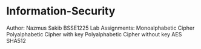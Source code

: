 # Information-Security
Author: Nazmus Sakib
BSSE1225
Lab Assignments:
Monoalphabetic Cipher
Polyalphabetic Cipher with key
Polyalphabetic Cipher without key
AES
SHA512
